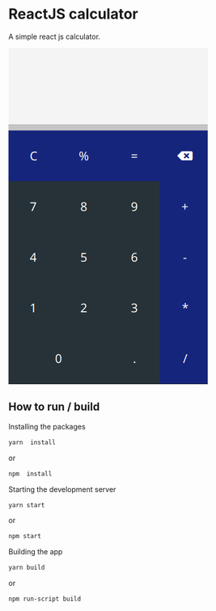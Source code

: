 # ReactJS calculator

A simple react js calculator.

![Screenshot](./calc.png)

## How to run / build 
Installing the packages
```bash
yarn  install
```
or
```bash
npm  install
```

Starting the development server
```bash
yarn start
```
or
```bash
npm start
```

Building the app
```bash
yarn build
```
or
```bash
npm run-script build
```